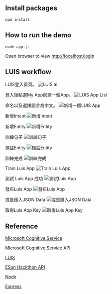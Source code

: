 ## Install packages
```js 
npm install
```

## How to run the demo
```js
node app.js
```
Open browser to view [http://localhost/login](http://localhost/login)

## LUIS workflow

LUIS登入首頁。
![LUIS ai](Image/1.jpg)

登入後點選My App創建一個App。
![LUIS App List](Image/2.jpg)

命名以及選擇語言為中文。
![新增一個LUIS App](Image/3.jpg)

新增Intent
![新增Intent](Image/5.jpg)

新增Entity
![新增Entity](Image/6.jpg)

訓練句子
![訓練句子](Image/7.jpg)

標註Entity
![標註Entity](Image/8.jpg)

訓練完成
![訓練完成](Image/9.jpg)

Train Luis App
![Train Luis App](Image/10.jpg)

測試 Luis App 成功
![測試Luis App](Image/11.jpg)

發布Luis App
![發布Luis App](Image/12.jpg)

或是匯入JSON Data
![或是匯入JSON Data](Image/13.jpg)

取得Luis App Key
![取得Luis App Key](Image/14.jpg)


## Reference 
[Microsoft Cognitive Service](https://www.microsoft.com/cognitive-services/en-us/)

[Microsoft Cognitive Service API](https://www.microsoft.com/cognitive-services/en-us/documentation)

[LUIS](https://www.luis.ai/)

[ESun Hackthon API]()

[Node](https://nodejs.org/en/)

[Express](http://expressjs.com/zh-tw/)